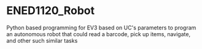 # ENED1120_Robot
Python based programming for EV3 based on UC's parameters to program an autonomous robot that could read a barcode, pick up items, navigate, and other such similar tasks
